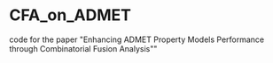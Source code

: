 # CFA_on_ADMET
code for the paper "Enhancing ADMET Property Models Performance through Combinatorial Fusion Analysis""
